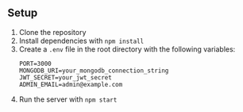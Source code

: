 ## Setup

1. Clone the repository
2. Install dependencies with `npm install`
3. Create a `.env` file in the root directory with the following variables:
   ```
   PORT=3000
   MONGODB_URI=your_mongodb_connection_string
   JWT_SECRET=your_jwt_secret
   ADMIN_EMAIL=admin@example.com
   ```
4. Run the server with `npm start`
